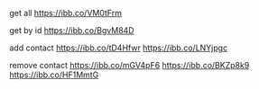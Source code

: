 get all https://ibb.co/VM0tFrm

get by id https://ibb.co/BgvM84D

add contact https://ibb.co/tD4Hfwr https://ibb.co/LNYjpgc

remove contact https://ibb.co/mGV4pF6 https://ibb.co/BKZp8k9 https://ibb.co/HF1MmtG
